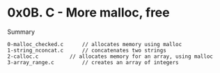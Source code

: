 # 0x0B. C - More malloc, free

Summary

```
0-malloc_checked.c		// allocates memory using malloc
1-string_nconcat.c		// concatenates two strings
2-calloc.c			// allocates memory for an array, using malloc
3-array_range.c			// creates an array of integers
```
